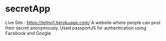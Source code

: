 # secretApp
Live Site : https://tellno1.herokuapp.com/
A website where people can post their secret anonymously.
Used passportJS for authentication using Facebook and Google.
